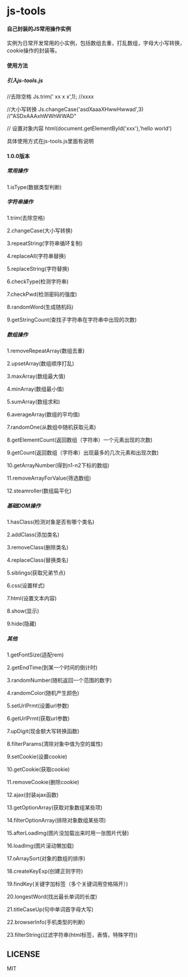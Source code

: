 # js-tools
#### 自己封装的JS常用操作实例
实例为日常开发常用的小实例，包括数组去重，打乱数组，字母大小写转换，cookie操作的封装等。

#### 使用方法
##### 引入js-tools.js
//去除空格
Js.trim(' xx x x',1);
//xxxx

//大小写转换
Js.changeCase('asdXaaaXHwwHwwad',3)
//"ASDxAAAxhWWhWWAD"

// 设置对象内容
html(document.getElementById('xxx'),'hello world')

具体使用方式在js-tools.js里面有说明

#### 1.0.0版本

##### 常用操作

1.isType(数据类型判断)

##### 字符串操作
1.trim(去除空格)

2.changeCase(大小写转换)

3.repeatString(字符串循环复制)

4.replaceAll(字符串替换)

5.replaceString(字符替换)

6.checkType(检测字符串)

7.checkPwd(检测密码的强度)

8.randomWord(生成随机码)

9.getStringCount(查找子字符串在字符串中出现的次数)

##### 数组操作

1.removeRepeatArray(数组去重)

2.upsetArray(数组顺序打乱)

3.maxArray(数组最大值)

4.minArray(数组最小值)

5.sumArray(数组求和)

6.averageArray(数组的平均值)

7.randomOne(从数组中随机获取元素)

8.getElementCount(返回数组（字符串）一个元素出现的次数)

9.getCount(返回数组（字符串）出现最多的几次元素和出现次数)

10.getArrayNumber(得到n1-n2下标的数组)

11.removeArrayForValue(筛选数组)

12.steamroller(数组扁平化)

##### 基础DOM操作

1.hasClass(检测对象是否有哪个类名)

2.addClass(添加类名)

3.removeClass(删除类名)

4.replaceClass(替换类名)

5.siblings(获取兄弟节点)

6.css(设置样式)

7.html(设置文本内容)

8.show(显示)

9.hide(隐藏)

##### 其他

1.getFontSize(适配rem)

2.getEndTime(到某一个时间的倒计时)

3.randomNumber(随机返回一个范围的数字)

4.randomColor(随机产生颜色)

5.setUrlPrmt(设置url参数)

6.getUrlPrmt(获取url参数)

7.upDigit(现金额大写转换函数)

8.filterParams(清除对象中值为空的属性)

9.setCookie(设置cookie)

10.getCookie(获取cookie)

11.removeCookie(删除cookie)

12.ajax(封装ajax函数)

13.getOptionArray(获取对象数组某些项)

14.filterOptionArray(排除对象数组某些项)

15.afterLoadImg(图片没加载出来时用一张图片代替)

16.loadImg(图片滚动懒加载)

17.oArraySort(对象的数组的排序)

18.createKeyExp(创建正则字符)

19.findKey(关键字加标签（多个关键词用空格隔开）)

20.longestWord(找出最长单词的长度)

21.titleCaseUp(句中单词首字母大写)

22.browserInfo(手机类型的判断)

23.filterString(过滤字符串(html标签，表情，特殊字符))

## LICENSE
MIT